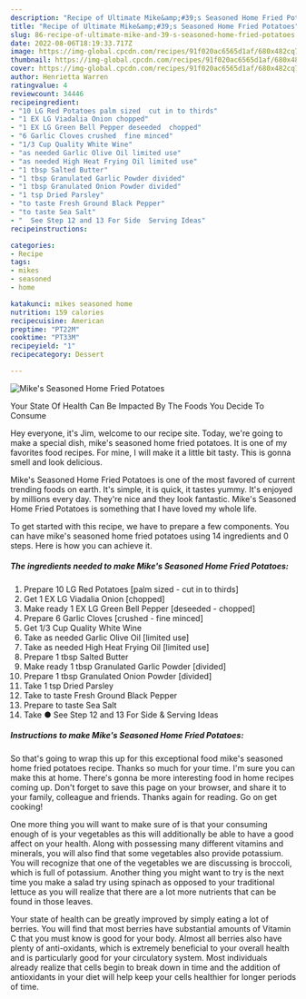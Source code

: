 ```yaml
---
description: "Recipe of Ultimate Mike&amp;#39;s Seasoned Home Fried Potatoes"
title: "Recipe of Ultimate Mike&amp;#39;s Seasoned Home Fried Potatoes"
slug: 86-recipe-of-ultimate-mike-and-39-s-seasoned-home-fried-potatoes
date: 2022-08-06T18:19:33.717Z
image: https://img-global.cpcdn.com/recipes/91f020ac6565d1af/680x482cq70/mikes-seasoned-home-fried-potatoes-recipe-main-photo.jpg
thumbnail: https://img-global.cpcdn.com/recipes/91f020ac6565d1af/680x482cq70/mikes-seasoned-home-fried-potatoes-recipe-main-photo.jpg
cover: https://img-global.cpcdn.com/recipes/91f020ac6565d1af/680x482cq70/mikes-seasoned-home-fried-potatoes-recipe-main-photo.jpg
author: Henrietta Warren
ratingvalue: 4
reviewcount: 34446
recipeingredient:
- "10 LG Red Potatoes palm sized  cut in to thirds"
- "1 EX LG Viadalia Onion chopped"
- "1 EX LG Green Bell Pepper deseeded  chopped"
- "6 Garlic Cloves crushed  fine minced"
- "1/3 Cup Quality White Wine"
- "as needed Garlic Olive Oil limited use"
- "as needed High Heat Frying Oil limited use"
- "1 tbsp Salted Butter"
- "1 tbsp Granulated Garlic Powder divided"
- "1 tbsp Granulated Onion Powder divided"
- "1 tsp Dried Parsley"
- "to taste Fresh Ground Black Pepper"
- "to taste Sea Salt"
- "  See Step 12 and 13 For Side  Serving Ideas"
recipeinstructions:

categories:
- Recipe
tags:
- mikes
- seasoned
- home

katakunci: mikes seasoned home 
nutrition: 159 calories
recipecuisine: American
preptime: "PT22M"
cooktime: "PT33M"
recipeyield: "1"
recipecategory: Dessert

---
```



![Mike&#39;s Seasoned Home Fried Potatoes](https://img-global.cpcdn.com/recipes/91f020ac6565d1af/680x482cq70/mikes-seasoned-home-fried-potatoes-recipe-main-photo.jpg)

Your State Of Health Can Be Impacted By The Foods You Decide To Consume

Hey everyone, it's Jim, welcome to our recipe site. Today, we're going to make a special dish, mike&#39;s seasoned home fried potatoes. It is one of my favorites food recipes. For mine, I will make it a little bit tasty. This is gonna smell and look delicious.

Mike&#39;s Seasoned Home Fried Potatoes is one of the most favored of current trending foods on earth. It's simple, it is quick, it tastes yummy. It's enjoyed by millions every day. They're nice and they look fantastic. Mike&#39;s Seasoned Home Fried Potatoes is something that I have loved my whole life.




To get started with this recipe, we have to prepare a few components. You can have mike&#39;s seasoned home fried potatoes using 14 ingredients and 0 steps. Here is how you can achieve it.

<!--inarticleads1-->

##### The ingredients needed to make Mike&#39;s Seasoned Home Fried Potatoes:

1. Prepare 10 LG Red Potatoes [palm sized - cut in to thirds]
1. Get 1 EX LG Viadalia Onion [chopped]
1. Make ready 1 EX LG Green Bell Pepper [deseeded - chopped]
1. Prepare 6 Garlic Cloves [crushed - fine minced]
1. Get 1/3 Cup Quality White Wine
1. Take as needed Garlic Olive Oil [limited use]
1. Take as needed High Heat Frying Oil [limited use]
1. Prepare 1 tbsp Salted Butter
1. Make ready 1 tbsp Granulated Garlic Powder [divided]
1. Prepare 1 tbsp Granulated Onion Powder [divided]
1. Take 1 tsp Dried Parsley
1. Take to taste Fresh Ground Black Pepper
1. Prepare to taste Sea Salt
1. Take  ● See Step 12 and 13 For Side &amp; Serving Ideas




<!--inarticleads2-->

##### Instructions to make Mike&#39;s Seasoned Home Fried Potatoes:





So that's going to wrap this up for this exceptional food mike&#39;s seasoned home fried potatoes recipe. Thanks so much for your time. I'm sure you can make this at home. There's gonna be more interesting food in home recipes coming up. Don't forget to save this page on your browser, and share it to your family, colleague and friends. Thanks again for reading. Go on get cooking!

One more thing you will want to make sure of is that your consuming enough of is your vegetables as this will additionally be able to have a good affect on your health. Along with possessing many different vitamins and minerals, you will also find that some vegetables also provide potassium. You will recognize that one of the vegetables we are discussing is broccoli, which is full of potassium. Another thing you might want to try is the next time you make a salad try using spinach as opposed to your traditional lettuce as you will realize that there are a lot more nutrients that can be found in those leaves.

Your state of health can be greatly improved by simply eating a lot of berries. You will find that most berries have substantial amounts of Vitamin C that you must know is good for your body. Almost all berries also have plenty of anti-oxidants, which is extremely beneficial to your overall health and is particularly good for your circulatory system. Most individuals already realize that cells begin to break down in time and the addition of antioxidants in your diet will help keep your cells healthier for longer periods of time.
